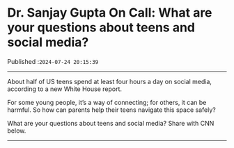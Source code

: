 # Dr. Sanjay Gupta On Call: What are your questions about teens and social media?

Published :`2024-07-24 20:15:39`

---

About half of US teens spend at least four hours a day on social media, according to a new White House report.

For some young people, it’s a way of connecting; for others, it can be harmful. So how can parents help their teens navigate this space safely?

What are your questions about teens and social media? Share with CNN below.

---

